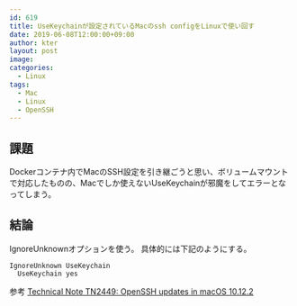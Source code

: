 ```yaml
---
id: 619
title: UseKeychainが設定されているMacのssh configをLinuxで使い回す
date: 2019-06-08T12:00:00+09:00
author: kter
layout: post
image: 
categories:
  - Linux
tags:
  - Mac
  - Linux
  - OpenSSH
---
```

## 課題

Dockerコンテナ内でMacのSSH設定を引き継ごうと思い、ボリュームマウントで対応したものの、Macでしか使えないUseKeychainが邪魔をしてエラーとなってしまう。

## 結論

IgnoreUnknownオプションを使う。
具体的には下記のようにする。

```
IgnoreUnknown UseKeychain
  UseKeychain yes
```

参考
[Technical Note TN2449: OpenSSH updates in macOS 10\.12\.2](https://developer.apple.com/library/archive/technotes/tn2449/_index.html)

